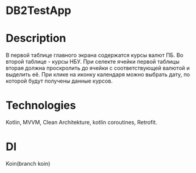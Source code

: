 # DB2TestApp
# Description
 В первой таблице главного экрана содержатся курсы валют ПБ. Во второй таблице - курсы НБУ. При селекте ячейки первой таблицы вторая должна проскролить до ячейки с соответствующей валютой и выделить её. При клике на иконку календаря можно выбрать дату, по которой будут получены данные курсов.
 
 # Technologies
 Kotlin, MVVM, Clean Architekture, kotlin coroutines, Retrofit.

 # DI
 Koin(branch koin)
